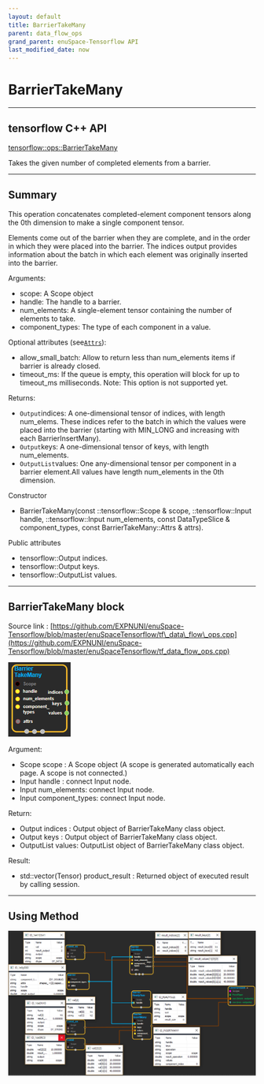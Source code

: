 ```yaml
--- 
layout: default 
title: BarrierTakeMany 
parent: data_flow_ops 
grand_parent: enuSpace-Tensorflow API 
last_modified_date: now 
--- 
```


# BarrierTakeMany

---

## tensorflow C++ API

[tensorflow::ops::BarrierTakeMany](https://www.tensorflow.org/api_docs/cc/class/tensorflow/ops/barrier-take-many)

Takes the given number of completed elements from a barrier.

---

## Summary

This operation concatenates completed-element component tensors along the 0th dimension to make a single component tensor.

Elements come out of the barrier when they are complete, and in the order in which they were placed into the barrier. The indices output provides information about the batch in which each element was originally inserted into the barrier.

Arguments:

* scope: A Scope object
* handle: The handle to a barrier.
* num\_elements: A single-element tensor containing the number of elements to take.
* component\_types: The type of each component in a value.

Optional attributes \(see[`Attrs`](https://www.tensorflow.org/api_docs/cc/struct/tensorflow/ops/barrier-take-many/attrs.html#structtensorflow_1_1ops_1_1_barrier_take_many_1_1_attrs)\):

* allow\_small\_batch: Allow to return less than num\_elements items if barrier is already closed.
* timeout\_ms: If the queue is empty, this operation will block for up to timeout\_ms milliseconds. Note: This option is not supported yet.

Returns:

* `Output`indices: A one-dimensional tensor of indices, with length num\_elems. These indices refer to the batch in which the values were placed into the barrier \(starting with MIN\_LONG and increasing with each BarrierInsertMany\).
* `Output`keys: A one-dimensional tensor of keys, with length num\_elements.
* `OutputList`values: One any-dimensional tensor per component in a barrier element.All values have length num\_elements in the 0th dimension.

Constructor

* BarrierTakeMany\(const ::tensorflow::Scope & scope, ::tensorflow::Input handle, ::tensorflow::Input num\_elements, const DataTypeSlice & component\_types, const BarrierTakeMany::Attrs & attrs\).

Public attributes

* tensorflow::Output indices.
* tensorflow::Output keys.
* tensorflow::OutputList values.

---

## BarrierTakeMany block

Source link : [https://github.com/EXPNUNI/enuSpace-Tensorflow/blob/master/enuSpaceTensorflow/tf\_data\_flow\_ops.cpp](https://github.com/EXPNUNI/enuSpace-Tensorflow/blob/master/enuSpaceTensorflow/tf_data_flow_ops.cpp)

![](../assets/dataflow_BarrierTakeMany_Symbol.png)

Argument:

* Scope scope : A Scope object \(A scope is generated automatically each page. A scope is not connected.\)
* Input handle : connect Input node.
* Input num\_elements: connect Input node.
* Input component\_types: connect Input node.

Return:

* Output  indices : Output object of BarrierTakeMany class object.
* Output  keys : Output object of BarrierTakeMany class object.
* OutputList  values: OutputList object of BarrierTakeMany class object.

Result:

* std::vector\(Tensor\) product\_result : Returned object of executed result by calling session.

---

## Using Method

![](../assets/dataflow_Barrier_Method.png)

